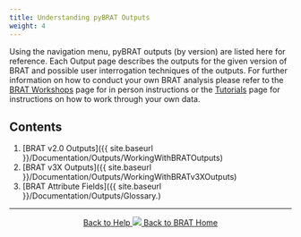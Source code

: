 ```yaml
---
title: Understanding pyBRAT Outputs
weight: 4
---
```


Using the navigation menu, pyBRAT outputs (by version) are listed here for reference. Each Output page describes the outputs for the given version of BRAT and possible user interrogation techniques of the outputs.  For further information on how to conduct your own BRAT analysis please refer to the [BRAT Workshops](http://brat.riverscapes.xyz/Workshops/) page for in person instructions or the [Tutorials](http://brat.riverscapes.xyz/Documentation/Tutorials/) page for instructions on how to work through your own data. 

## Contents 

1. [BRAT v2.0 Outputs]({{ site.baseurl }}/Documentation/Outputs/WorkingWithBRATOutputs)
2. [BRAT v3X Outputs]({{ site.baseurl }}/Documentation/Outputs/WorkingWithBRATv3XOutputs)
3. [BRAT Attribute Fields]({{ site.baseurl }}/Documentation/Outputs/Glossary.)

------
<div align="center">
	<a class="hollow button" href="{{ site.baseurl }}/Documentation"><i class="fa fa-info-circle"></i> Back to Help </a>
	<a class="hollow button" href="{{ site.baseurl }}/"><img src="{{ site.baseurl }}/assets/images/favicons/favicon-16x16.png">  Back to BRAT Home </a>  
</div>

